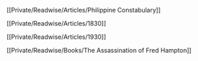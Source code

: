 [[Private/Readwise/Articles/Philippine Constabulary]]

[[Private/Readwise/Articles/1830]]

[[Private/Readwise/Articles/1930]]

[[Private/Readwise/Books/The Assassination of Fred Hampton]]